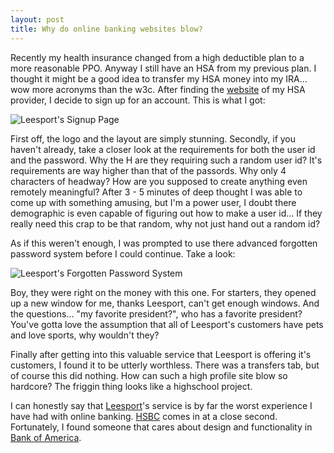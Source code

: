 ```yaml
---
layout: post
title: Why do online banking websites blow?
---
```


Recently my health insurance changed from a high deductible plan to a more reasonable PPO.  Anyway I still have an HSA from my previous plan.  I thought it might be a good idea to transfer my HSA money into my IRA... wow more acronyms than the w3c.  After finding the [website](http://www.1hsa.com) of my HSA provider, I decide to sign up for an account.  This is what I got:

![Leesport's Signup Page](http://vandev.com/assets/2007/2/1/Picture_2.png)

First off, the logo and the layout are simply stunning.  Secondly, if you haven't already, take a closer look at the requirements for both the user id and the password.  Why the H are they requiring such a random user id?  It's requirements are way higher than that of the passords.  Why only 4 characters of headway?  How are you supposed to create anything even remotely meaningful?  After 3 - 5 minutes of deep thought I was able to come up with something amusing, but I'm a power user, I doubt there demographic is even capable of figuring out how to make a user id...  If they really need this crap to be that random, why not just hand out a random id?

As if this weren't enough, I was prompted to use there advanced forgotten password system before I could continue.  Take a look:

![Leesport's Forgotten Password System](http://vandev.com/assets/2007/2/1/Picture_3.png)

Boy, they were right on the money with this one.  For starters, they opened up a new window for me, thanks Leesport, can't get enough windows.  And the questions... "my favorite president?", who has a favorite president?  You've gotta love the assumption that all of Leesport's customers have pets and love sports, why wouldn't they?

Finally after getting into this valuable service that Leesport is offering it's customers, I found it to be utterly worthless.  There was a transfers tab, but of course this did nothing.  How can such a high profile site blow so hardcore?  The friggin thing looks like a highschool project.

I can honestly say that [Leesport](http://www.leesportfc.com/)'s service is by far the worst experience I have had with online banking.  [HSBC](http://us.hsbc.com) comes in at a close second.  Fortunately, I found someone that cares about design and functionality  in [Bank of America](http://www.bankofamerica.com).
